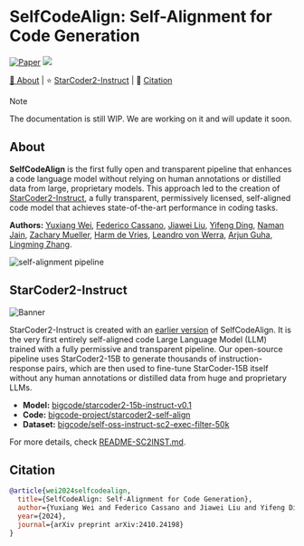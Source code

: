 # SelfCodeAlign: Self-Alignment for Code Generation

<p align="left">
    <a href="https://openreview.net/forum?id=xXRnUU7xTL"><img src="https://img.shields.io/badge/Paper-NeurIPS'24-a55fed.svg?style=for-the-badge" alt="Paper" class="img-fluid"/></a>
    <a href="https://arxiv.org/abs/2410.24198"><img src="https://img.shields.io/badge/arXiv-2410.24198-b31b1b.svg?style=for-the-badge">
    <!-- <a href="https://opensource.org/license/mit/"><img src="https://img.shields.io/badge/License-Apache_2.0-blue.svg?style=for-the-badge"> -->
    <!-- <a href="https://huggingface.co/ise-uiuc/"><img src="https://img.shields.io/badge/🤗%20Hugging%20Face-ise--uiuc-%23ff8811.svg?style=for-the-badge"> -->
    <!-- <a href="https://twitter.com/magicoder_ai"><img src="https://img.shields.io/badge/@magicoder__ai-000000?style=for-the-badge&logo=x&logoColor=white"> -->
</p>

<p align="left">
    🧐&nbsp;<a href="#about">About</a>
    | ⭐️&nbsp;<a href="README-SC2INST.md">StarCoder2-Instruct</a>
    | 📝&nbsp;<a href="#quick-start">Citation</a>
    <!-- | 🚀&nbsp;<a href="#quick-start">Quick start</a> -->
    <!-- | 📚&nbsp;<a href="#data-generation-pipeline">Data generation</a> -->
    <!-- | 🧑‍💻&nbsp;<a href="#training-details">Training</a> -->
    <!-- | 📊&nbsp;<a href="#evaluation-on-evalplus-livecodebench-and-ds-1000">Evaluation</a> -->
    <!-- | ⚠️&nbsp;<a href="#bias-risks-and-limitations">Limitations</a> -->
</p>


> [!NOTE]
> The documentation is still WIP. We are working on it and will update it soon.

## About

**SelfCodeAlign** is the first fully open and transparent pipeline that enhances a code language model without relying on human annotations or distilled data from large, proprietary models. This approach led to the creation of [StarCoder2-Instruct](README-SC2INST.md), a fully transparent, permissively licensed, self-aligned code model that achieves state-of-the-art performance in coding tasks.

**Authors:**
[Yuxiang Wei](https://yuxiang.cs.illinois.edu),
[Federico Cassano](https://federico.codes/),
[Jiawei Liu](https://jw-liu.xyz),
[Yifeng Ding](https://yifeng-ding.com),
[Naman Jain](https://naman-ntc.github.io),
[Zachary Mueller](https://muellerzr.github.io),
[Harm de Vries](https://www.harmdevries.com),
[Leandro von Werra](https://twitter.com/lvwerra),
[Arjun Guha](https://www.khoury.northeastern.edu/home/arjunguha/main/homehttps://www.khoury.northeastern.edu/home/arjunguha/main/home//),
[Lingming Zhang](https://lingming.cs.illinois.edu).

![self-alignment pipeline](https://huggingface.co/datasets/bigcode/starcoder2-instruct-assets/resolve/main/SelfCodeAlign.png)

## StarCoder2-Instruct

![Banner](https://huggingface.co/datasets/bigcode/starcoder2-instruct-assets/resolve/main/banner.png)

StarCoder2-Instruct is created with an [earlier version](https://github.com/bigcode-project/selfcodealign/tree/starcoder2-instruct) of SelfCodeAlign. It is the very first entirely self-aligned code Large Language Model (LLM) trained with a fully permissive and transparent pipeline. Our open-source pipeline uses StarCoder2-15B to generate thousands of instruction-response pairs, which are then used to fine-tune StarCoder-15B itself without any human annotations or distilled data from huge and proprietary LLMs.

- **Model:** [bigcode/starcoder2-15b-instruct-v0.1](https://huggingface.co/bigcode/starcoder2-instruct-15b-v0.1)
- **Code:** [bigcode-project/starcoder2-self-align](https://github.com/bigcode-project/starcoder2-self-align)
- **Dataset:** [bigcode/self-oss-instruct-sc2-exec-filter-50k](https://huggingface.co/datasets/bigcode/self-oss-instruct-sc2-exec-filter-50k/)

For more details, check [README-SC2INST.md](README-SC2INST.md).

## Citation

```bibtex
@article{wei2024selfcodealign,
  title={SelfCodeAlign: Self-Alignment for Code Generation}, 
  author={Yuxiang Wei and Federico Cassano and Jiawei Liu and Yifeng Ding and Naman Jain and Zachary Mueller and Harm de Vries and Leandro von Werra and Arjun Guha and Lingming Zhang},
  year={2024},
  journal={arXiv preprint arXiv:2410.24198}
}
```
